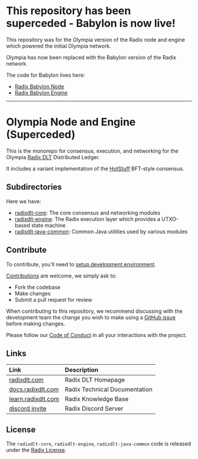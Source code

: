 # This repository has been superceded - Babylon is now live!

This repository was for the Olympia version of the Radix node and engine which powered the initial Olympia network.

Olympia has now been replaced with the Babylon version of the Radix network.

The code for Babylon lives here:
* [Radix Babylon Node](https://github.com/radixdlt/babylon-node)
* [Radix Babylon Engine](https://github.com/radixdlt/radixdlt-scrypto)

-----

# Olympia Node and Engine (Superceded)

This is the monorepo for consensus, execution, and networking for the Olympia [Radix DLT](https://www.radixdlt.com)
Distributed Ledger.

It includes a variant implementation of the [HotStuff](https://arxiv.org/abs/1803.05069) BFT-style consensus.

## Subdirectories

Here we have:

- [radixdlt-core](radixdlt-core/README.md): The core consensus and networking modules
- [radixdlt-engine](radixdlt-engine/README.md): The Radix execution layer which provides
  a UTXO-based state machine
- [radixdlt-java-common](radixdlt-java-common/README.md): Common Java utilities used by various modules

## Contribute

To contribute, you'll need to [setup development environment](docs/development/README.md).

[Contributions](CONTRIBUTING.md) are welcome, we simply ask to:

* Fork the codebase
* Make changes
* Submit a pull request for review

When contributing to this repository, we recommend discussing with the development team the change you wish to make using a [GitHub issue](https://github.com/radixdlt/radixdlt/issues) before making changes.

Please follow our [Code of Conduct](CODE_OF_CONDUCT.md) in all your interactions with the project.

## Links

| Link | Description |
| :----- | :------ |
[radixdlt.com](https://radixdlt.com/) | Radix DLT Homepage
[docs.radixdlt.com](https://docs.radixdlt.com/) | Radix Technical Documentation
[learn.radixdlt.com](https://learn.radixdlt.com/) | Radix Knowledge Base
[discord invite](https://discord.com/invite/WkB2USt) | Radix Discord Server

## License

The `radixdlt-core`, `radixdlt-engine`, `radixdlt-java-common` code is released under the [Radix License](LICENSE).
